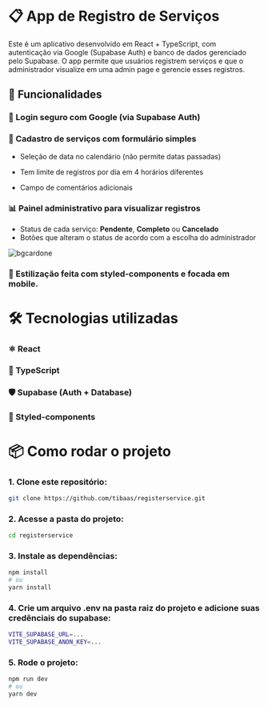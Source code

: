 # 📋 App de Registro de Serviços

Este é um aplicativo desenvolvido em React + TypeScript, com autenticação via Google (Supabase Auth) e banco de dados gerenciado pelo Supabase.
O app permite que usuários registrem serviços e que o administrador visualize em uma admin page e gerencie esses registros.


## 🚀 Funcionalidades

### 🔑 Login seguro com Google (via Supabase Auth)

### 📝 Cadastro de serviços com formulário simples

- Seleção de data no calendário (não permite datas passadas)

- Tem limite de registros por dia em 4 horários diferentes

- Campo de comentários adicionais

### 📊 Painel administrativo para visualizar registros

- Status de cada serviço: **Pendente**, **Completo** ou **Cancelado**
- Botões que alteram o status de acordo com a escolha do administrador
  
![bgcardone](https://github.com/user-attachments/assets/1f6d9100-44fc-41e5-adf9-8eb6969530fd)

### 🎨 Estilização feita com styled-components e focada em mobile.

# 🛠️ Tecnologias utilizadas

### ⚛️ React

### 🔷 TypeScript

### 🛡️ Supabase (Auth + Database)

### 💅 Styled-components


# 📦 Como rodar o projeto
### 1. Clone este repositório:
```bash
git clone https://github.com/tibaas/registerservice.git
```
### 2. Acesse a pasta do projeto:

```bash
cd registerservice
```
### 3. Instale as dependências:
```bash
npm install
# ou
yarn install
```

### 4. Crie um arquivo .env na pasta raiz do projeto e adicione suas credênciais do supabase: 
```bash
VITE_SUPABASE_URL=...
VITE_SUPABASE_ANON_KEY=...
```



### 5. Rode o projeto:

```bash
npm run dev
# ou
yarn dev

```

 

 

